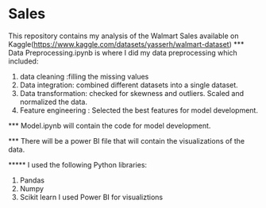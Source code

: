 # Sales
This repository contains my analysis of the Walmart Sales available on Kaggle(https://www.kaggle.com/datasets/yasserh/walmart-dataset)
*** Data Preprocessing.ipynb is where I did my data preprocessing which included: 
1. data cleaning :filling the missing values 
2. Data integration: combined different datasets into a single dataset.
3. Data transformation: checked for skewness and outliers. Scaled and normalized the data.
4. Feature engineering : Selected the best features for model development.

*** Model.ipynb will contain the code for model development.

*** There will be a power BI file that will contain the visualizations of the data.


***** I used the following Python libraries:
1. Pandas
2. Numpy
3. Scikit learn
I used Power BI for visualiztions
